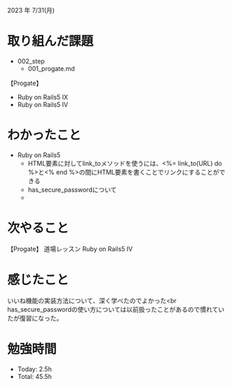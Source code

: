 2023 年 7/31(月)

# 取り組んだ課題
- 002_step
  - 001_progate.md

【Progate】
- Ruby on Rails5 IX
- Ruby on Rails5 IV


# わかったこと
- Ruby on Rails5
  - HTML要素に対してlink_toメソッドを使うには、<%= link_to(URL) do %>と<% end %>の間にHTML要素を書くことでリンクにすることができる
  - has_secure_passwordについて
  - 
# 次やること
【Progate】
道場レッスン Ruby on Rails5 IV
# 感じたこと
いいね機能の実装方法について、深く学べたのでよかった<br 
has_secure_passwordの使い方については以前扱ったことがあるので慣れていたが復習になった。
# 勉強時間
- Today: 2.5h
- Total: 45.5h
